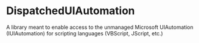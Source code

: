 # DispatchedUIAutomation
A library meant to enable access to the unmanaged Microsoft UIAutomation (IUIAutomation) for scripting languages (VBScript, JScript, etc.)
